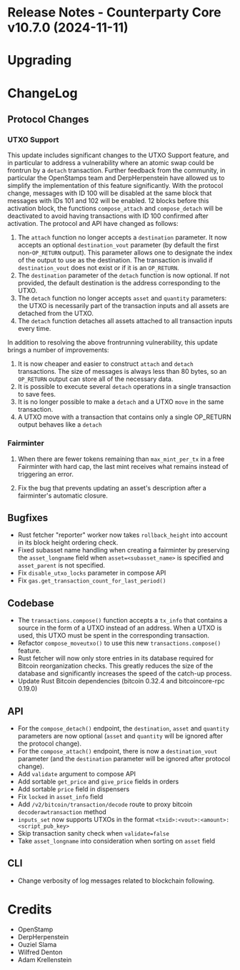 # Release Notes - Counterparty Core v10.7.0 (2024-11-11)


# Upgrading

# ChangeLog

## Protocol Changes

### UTXO Support

This update includes significant changes to the UTXO Support feature, and in particular to address a vulnerability where an atomic swap could be frontrun by a `detach` transaction. Further feedback from the community, in particular the OpenStamps team and DerpHerpenstein have allowed us to simplify the implementation of this feature significantly. With the protocol change, messages with ID 100 will be disabled at the same block that messages with IDs 101 and 102 will be enabled. 12 blocks before this activation block, the functions `compose_attach` and `compose_detach` will be deactivated to avoid having transactions with ID 100 confirmed after activation. The protocol and API have changed as follows:

1. The `attach` function no longer accepts a `destination` parameter. It now accepts an optional `destination_vout` parameter (by default the first non-`OP_RETURN` output). This parameter allows one to designate the index of the output to use as the destination. The transaction is invalid if `destination_vout` does not exist or if it is an `OP_RETURN`.
1. The `destination` parameter of the `detach` function is now optional. If not provided, the default destination is the address corresponding to the UTXO.
1. The `detach` function no longer accepts `asset` and `quantity` parameters: the UTXO is necessarily part of the transaction inputs and all assets are detached from the UTXO.
1. The `detach` function detaches all assets attached to all transaction inputs every time.

In addition to resolving the above frontrunning vulnerability, this update brings a number of improvements:

1. It is now cheaper and easier to construct `attach` and `detach` transactions. The size of messages is always less than 80 bytes, so an `OP_RETURN` output can store all of the necessary data.
1. It is possible to execute several `detach` operations in a single transaction to save fees.
1. It is no longer possible to make a `detach` and a UTXO `move` in the same transaction.
1. A UTXO move with a transaction that contains only a single OP_RETURN output behaves like a `detach`

### Fairminter

1. When there are fewer tokens remaining than `max_mint_per_tx` in a free Fairminter with hard cap, the last mint receives what remains instead of triggering an error.

1. Fix the bug that prevents updating an asset's description after a fairminter's automatic closure.

## Bugfixes

- Rust fetcher "reporter" worker now takes `rollback_height` into account in its block height ordering check.
- Fixed subasset name handling when creating a fairminter by preserving the `asset_longname` field when `asset=<subasset_name>` is specified and `asset_parent` is not specified.
- Fix `disable_utxo_locks` parameter in compose API
- Fix `gas.get_transaction_count_for_last_period()`

## Codebase

- The `transactions.compose()` function accepts a `tx_info` that contains a source in the form of a UTXO instead of an address. When a UTXO is used, this UTXO must be spent in the corresponding transaction.
- Refactor `compose_moveutxo()` to use this new `transactions.compose()` feature.
- Rust fetcher will now only store entries in its database required for Bitcoin reorganization checks. This greatly reduces the size of the database and significantly increases the speed of the catch-up process.
- Update Rust Bitcoin dependencies (bitcoin 0.32.4 and bitcoincore-rpc 0.19.0)

## API

- For the `compose_detach()` endpoint, the `destination`, `asset` and `quantity` parameters are now optional (`asset` and `quantity` will be ignored after the protocol change).
- For the `compose_attach()` endpoint, there is now a `destination_vout` parameter (and the `destination` parameter will be ignored after protocol change).
- Add `validate` argument to compose API
- Add sortable `get_price` and `give_price` fields in orders
- Add sortable `price` field in dispensers
- Fix `locked` in `asset_info` field
- Add `/v2/bitcoin/transaction/decode` route to proxy bitcoin `decoderawtransaction` method
- `inputs_set` now supports UTXOs in the format `<txid>:<vout>:<amount>:<script_pub_key>`
- Skip transaction sanity check when `validate=false`
- Take `asset_longname` into consideration when sorting on `asset` field


## CLI

- Change verbosity of log messages related to blockchain following.


# Credits

* OpenStamp
* DerpHerpenstein
* Ouziel Slama
* Wilfred Denton
* Adam Krellenstein
